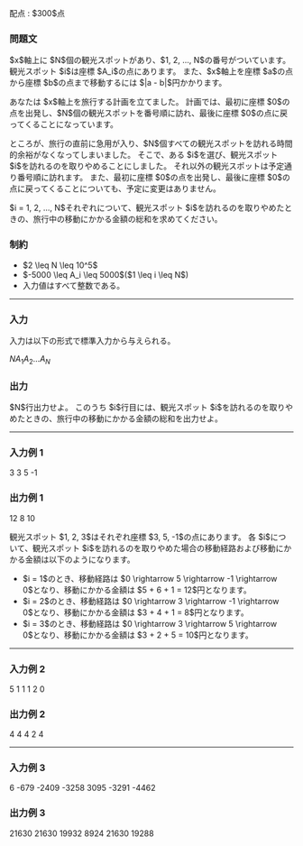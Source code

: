 
<div>

<span>

<span>

<p>
配点 : $300$点
</p>

<div>

<section>

### **問題文**

<p>
$x$軸上に $N$個の観光スポットがあり、$1, 2, ..., N$の番号がついています。
観光スポット $i$は座標 $A_i$の点にあります。
また、$x$軸上を座標 $a$の点から座標 $b$の点まで移動するには $|a - b|$円かかります。
</p>

<p>
あなたは $x$軸上を旅行する計画を立てました。
計画では、最初に座標 $0$の点を出発し、$N$個の観光スポットを番号順に訪れ、最後に座標 $0$の点に戻ってくることになっています。
</p>

<p>
ところが、旅行の直前に急用が入り、$N$個すべての観光スポットを訪れる時間的余裕がなくなってしまいました。
そこで、ある $i$を選び、観光スポット $i$を訪れるのを取りやめることにしました。
それ以外の観光スポットは予定通り番号順に訪れます。
また、最初に座標 $0$の点を出発し、最後に座標 $0$の点に戻ってくることについても、予定に変更はありません。
</p>

<p>
$i = 1, 2, ..., N$それぞれについて、観光スポット $i$を訪れるのを取りやめたときの、旅行中の移動にかかる金額の総和を求めてください。
</p>

</section>

</div>

<div>

<section>

### **制約**

<ul>

<li>
$2 \leq N \leq 10^5$
</li>

<li>
$-5000 \leq A_i \leq 5000$($1 \leq i \leq N$)
</li>

<li>
入力値はすべて整数である。
</li>

</ul>

</section>

</div>

---

<div>

<div>

<section>

### **入力**

<p>
入力は以下の形式で標準入力から与えられる。
</p>

<div>

$N$$A_1$$A_2$$...$$A_N$
</div>

</section>

</div>

<div>

<section>

### **出力**

<p>
$N$行出力せよ。
このうち $i$行目には、観光スポット $i$を訪れるのを取りやめたときの、旅行中の移動にかかる金額の総和を出力せよ。
</p>

</section>

</div>

</div>

---

<div>

<section>

### **入力例 1**

<div>

3
3 5 -1

</div>

</section>

</div>

<div>

<section>

### **出力例 1**

<div>

12
8
10

</div>

<p>
観光スポット $1, 2, 3$はそれぞれ座標 $3, 5, -1$の点にあります。
各 $i$について、観光スポット $i$を訪れるのを取りやめた場合の移動経路および移動にかかる金額は以下のようになります。
</p>

<ul>

<li>
$i = 1$のとき、移動経路は $0 \rightarrow 5 \rightarrow -1 \rightarrow 0$となり、移動にかかる金額は $5 + 6 + 1 = 12$円となります。
</li>

<li>
$i = 2$のとき、移動経路は $0 \rightarrow 3 \rightarrow -1 \rightarrow 0$となり、移動にかかる金額は $3 + 4 + 1 = 8$円となります。
</li>

<li>
$i = 3$のとき、移動経路は $0 \rightarrow 3 \rightarrow 5 \rightarrow 0$となり、移動にかかる金額は $3 + 2 + 5 = 10$円となります。
</li>

</ul>

</section>

</div>

---

<div>

<section>

### **入力例 2**

<div>

5
1 1 1 2 0

</div>

</section>

</div>

<div>

<section>

### **出力例 2**

<div>

4
4
4
2
4

</div>

</section>

</div>

---

<div>

<section>

### **入力例 3**

<div>

6
-679 -2409 -3258 3095 -3291 -4462

</div>

</section>

</div>

<div>

<section>

### **出力例 3**

<div>

21630
21630
19932
8924
21630
19288

</div>

</section>

</div>

</span>

</span>

</div>
